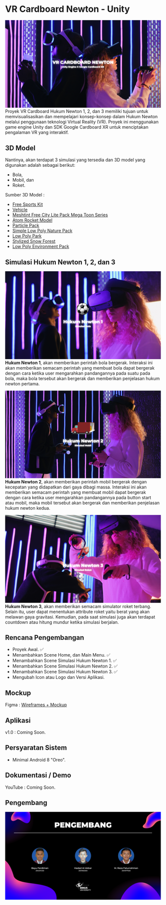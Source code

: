 # VR Cardboard Newton - Unity

![Thumbnail VR Cardboard Newton](./Thumbnail_VR_Cardboard_Newton.png)
Proyek VR Cardboard Hukum Newton 1, 2, dan 3 memiliki tujuan untuk memvisualisasikan dan mempelajari konsep-konsep dalam Hukum Newton melalui penggunaan teknologi Virtual Reality (VR). Proyek ini menggunakan game engine Unity dan SDK Google Cardboard XR untuk menciptakan pengalaman VR yang interaktif.

## 3D Model

Nantinya, akan terdapat 3 simulasi yang tersedia dan 3D model yang digunakan adalah sebagai berikut:

- Bola,
- Mobil, dan
- Roket.

Sumber 3D Model :
- [Free Sports Kit](https://assetstore.unity.com/packages/3d/characters/free-sports-kit-239377)
- [Vehicle](https://learn.unity.com/tutorial/set-up-your-first-project-in-unity?uv=2021.3&projectId=5caccdfbedbc2a3cef0efe63)
- [Meshtint Free City Lite Pack Mega Toon Series](https://assetstore.unity.com/packages/3d/environments/urban/meshtint-free-city-lite-pack-mega-toon-series-152378)
- [Atom Rocket Model](https://assetstore.unity.com/packages/3d/vehicles/space/atom-rocket-model-140021)
- [Particle Pack](https://assetstore.unity.com/packages/vfx/particles/particle-pack-127325)
- [Simple Low Poly Nature Pack](https://assetstore.unity.com/packages/3d/environments/landscapes/simple-low-poly-nature-pack-157552)
- [Low Poly Park](https://assetstore.unity.com/packages/3d/environments/low-poly-park-154815)
- [Stylized Snow Forest](https://assetstore.unity.com/packages/3d/environments/landscapes/stylized-snow-forest-230653)
- [Low Poly Environment Pack](https://assetstore.unity.com/packages/3d/environments/landscapes/lowpoly-environment-pack-99479)

## Simulasi Hukum Newton 1, 2, dan 3

![Thumbnail Hukum Newton 1](./Thumbnail_Hukum_Newton_1.png)
**Hukum Newton 1**, akan memberikan perintah bola bergerak. Interaksi ini akan memberikan semacam perintah yang membuat bola dapat bergerak dengan cara ketika user mengarahkan pandangannya pada suatu pada bola, maka bola tersebut akan bergerak dan memberikan penjelasan hukum newton pertama.

![Thumbnail Hukum Newton 2](./Thumbnail_Hukum_Newton_2.png)
**Hukum Newton 2**, akan memberikan perintah mobil bergerak dengan kecepatan yang didapatkan dari gaya dibagi massa. Interaksi ini akan memberikan semacam perintah yang membuat mobil dapat bergerak dengan cara ketika user mengarahkan pandangannya pada button start atau mobil, maka mobil tersebut akan bergerak dan memberikan penjelasan hukum newton kedua.

![Thumbnail Hukum Newton 3](./Thumbnail_Hukum_Newton_3.png)
**Hukum Newton 3**, akan memberikan semacam simulator roket terbang. Selain itu, user dapat menentukan attribute roket yaitu berat yang akan melawan gaya gravitasi. Kemudian, pada saat simulasi juga akan terdapat countdown atau hitung mundur ketika simulasi berjalan.

## Rencana Pengembangan

- Proyek Awal. ✅
- Menambahkan Scene Home, dan Main Menu. ✅
- Menambahkan Scene Simulasi Hukum Newton 1. ✅
- Menambahkan Scene Simulasi Hukum Newton 2. ✅
- Menambahkan Scene Simulasi Hukum Newton 3. ✅
- Mengubah Icon atau Logo dan Versi Aplikasi.

## Mockup

Figma : [Wireframes + Mockup](https://www.figma.com/file/2NT8LuHNpwqFd7WBBgrulR/VR-Newton's-Law?type=design&node-id=0%3A1&t=69xmXBd8wwoOVjEH-1)

## Aplikasi

v1.0 : Coming Soon.

## Persyaratan Sistem

- Minimal Android 8 "Oreo".

## Dokumentasi / Demo

YouTube : Coming Soon.

## Pengembang

![Thumbnail Pengembang](./Thumbnail_Pengembang.png)
